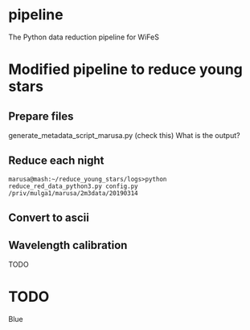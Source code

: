 # pipeline
The Python data reduction pipeline for WiFeS

# Modified pipeline to reduce young stars
## Prepare files
generate_metadata_script_marusa.py (check this)
What is the output?
## Reduce each night
`marusa@mash:~/reduce_young_stars/logs>python reduce_red_data_python3.py config.py /priv/mulga1/marusa/2m3data/20190314`
## Convert to ascii
## Wavelength calibration
TODO

# TODO
Blue
